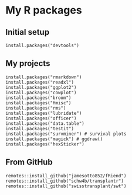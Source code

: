 # My R packages

## Initial setup
    install.packages("devtools")
   
## My projects
    install.packages("rmarkdown")
    install.packages("readxl")
    install.packages("ggplot2")
    install.packages("cowplot")
    install.packages("broom")
    install.packages("Hmisc")
    install.packages("rms")
    install.packages("lubridate")
    install.packages("officer")
    install.packages("data.table")
    install.packages("testit")
    install.packages("survminer") # survival plots
    install.packages("magick") # ggdraw()
    install.packages("hexSticker")
    
## From GitHub
    remotes::install_github("jamesotto852/fRiend")
    remotes::install_github("schw4b/transplantr")
    remotes::install_github("swisstransplant/swt")
